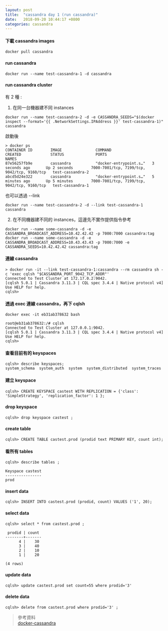 ```yaml
---
layout: post
title:  "cassandra day 1 (run cassandra)"
date:   2018-09-20 10:44:17 +0800
categories: cassandra
---
```


#### 下載 cassandra images
```
docker pull cassandra
```

#### run cassandra
```
docker run --name test-cassandra-1 -d cassandra
```

#### run cassandra cluster
有 2 種 : 
1. 在同一台機器建不同 instances
```
docker run --name test-cassandra-2 -d -e CASSANDRA_SEEDS="$(docker inspect --format='{{ .NetworkSettings.IPAddress }}' test-cassandra-1)" cassandra
```
啟動後  
```
> docker ps
CONTAINER ID        IMAGE               COMMAND                  CREATED             STATUS              PORTS                                         NAMES
87e56257fb9e        cassandra           "docker-entrypoint.s…"   3 seconds ago       Up 2 seconds        7000-7001/tcp, 7199/tcp, 9042/tcp, 9160/tcp   test-cassandra-2
abcd5d24e322        cassandra           "docker-entrypoint.s…"   5 minutes ago       Up 5 minutes        7000-7001/tcp, 7199/tcp, 9042/tcp, 9160/tcp   test-cassandra-1
```
也可以透過 --link
```
docker run --name test-cassandra-2 -d --link test-cassandra-1 cassandra
```
2. 在不同機器建不同的 instances，這邊先不實作提供指令參考
```
docker run --name some-cassandra -d -e CASSANDRA_BROADCAST_ADDRESS=10.42.42.42 -p 7000:7000 cassandra:tag
docker run --name some-cassandra -d -e CASSANDRA_BROADCAST_ADDRESS=10.43.43.43 -p 7000:7000 -e CASSANDRA_SEEDS=10.42.42.42 cassandra:tag
```

#### 連線 cassandra
```
> docker run -it --link test-cassandra-1:cassandra --rm cassandra sh -c 'exec cqlsh "$CASSANDRA_PORT_9042_TCP_ADDR"'
Connected to Test Cluster at 172.17.0.2:9042.
[cqlsh 5.0.1 | Cassandra 3.11.3 | CQL spec 3.4.4 | Native protocol v4]
Use HELP for help.
cqlsh>
```
#### 透過 exec 連線 cassandra，再下 cqlsh

```
docker exec -it eb31ab378632 bash

root@eb31ab378632:/# cqlsh
Connected to Test Cluster at 127.0.0.1:9042.
[cqlsh 5.0.1 | Cassandra 3.11.3 | CQL spec 3.4.4 | Native protocol v4]
Use HELP for help.
cqlsh>
```
#### 查看目前有的 keyspaces
```
cqlsh> describe keyspaces;
system_schema  system_auth  system  system_distributed  system_traces
```
#### 建立 keyspace
```
cqlsh> CREATE KEYSPACE castest WITH REPLICATION = {'class': 'SimpleStrategy', 'replication_factor': 1 };
```
#### drop keyspace
```
cqlsh> drop keyspace castest ;
```
#### create table
```
cqlsh> CREATE TABLE castest.prod (prodid text PRIMARY KEY, count int);
```
#### 看所有 tables
```
cqlsh> describe tables ;

Keyspace castest
----------------
prod
```
#### insert data
```
cqlsh> INSERT INTO castest.prod (prodid, count) VALUES ('1', 20);
```
#### select data
```
cqlsh> select * from castest.prod ;

 prodid | count
--------+-------
      4 |    30
      3 |    40
      2 |    10
      1 |    20

(4 rows)
```
#### update data
```
cqlsh> update castest.prod set count=55 where prodid='3'
```
#### delete data
```
cqlsh> delete from castest.prod where prodid='3' ;
```


> 參考資料  
> [docker-cassandra](https://docs.docker.com/samples/library/cassandra/)  






